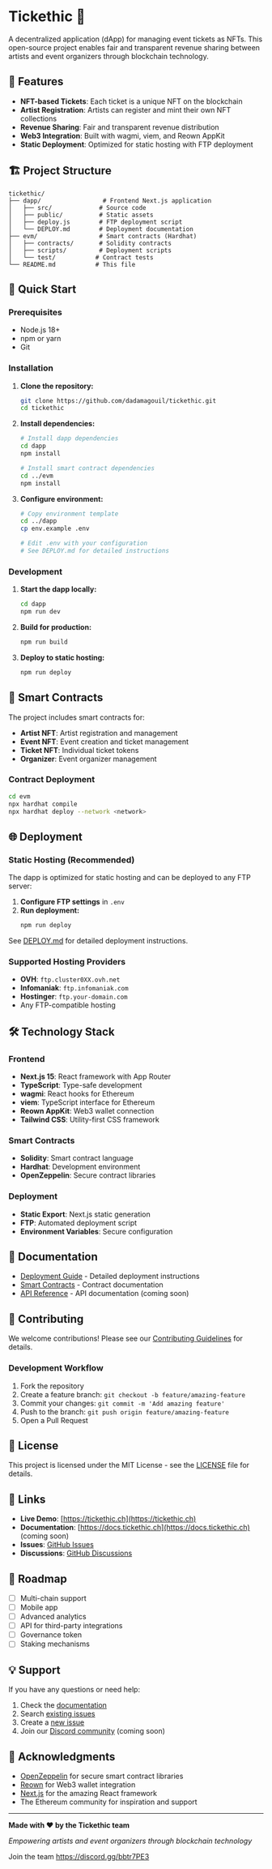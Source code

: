 # Tickethic 🎫

A decentralized application (dApp) for managing event tickets as NFTs. This open-source project enables fair and transparent revenue sharing between artists and event organizers through blockchain technology.

## 🌟 Features

- **NFT-based Tickets**: Each ticket is a unique NFT on the blockchain
- **Artist Registration**: Artists can register and mint their own NFT collections
- **Revenue Sharing**: Fair and transparent revenue distribution
- **Web3 Integration**: Built with wagmi, viem, and Reown AppKit
- **Static Deployment**: Optimized for static hosting with FTP deployment

## 🏗️ Project Structure

```
tickethic/
├── dapp/                 # Frontend Next.js application
│   ├── src/             # Source code
│   ├── public/          # Static assets
│   ├── deploy.js        # FTP deployment script
│   └── DEPLOY.md        # Deployment documentation
├── evm/                 # Smart contracts (Hardhat)
│   ├── contracts/       # Solidity contracts
│   ├── scripts/         # Deployment scripts
│   └── test/           # Contract tests
└── README.md           # This file
```

## 🚀 Quick Start

### Prerequisites

- Node.js 18+ 
- npm or yarn
- Git

### Installation

1. **Clone the repository:**
   ```bash
   git clone https://github.com/dadamagouil/tickethic.git
   cd tickethic
   ```

2. **Install dependencies:**
   ```bash
   # Install dapp dependencies
   cd dapp
   npm install
   
   # Install smart contract dependencies
   cd ../evm
   npm install
   ```

3. **Configure environment:**
   ```bash
   # Copy environment template
   cd ../dapp
   cp env.example .env
   
   # Edit .env with your configuration
   # See DEPLOY.md for detailed instructions
   ```

### Development

1. **Start the dapp locally:**
   ```bash
   cd dapp
   npm run dev
   ```

2. **Build for production:**
   ```bash
   npm run build
   ```

3. **Deploy to static hosting:**
   ```bash
   npm run deploy
   ```

## 🔧 Smart Contracts

The project includes smart contracts for:
- **Artist NFT**: Artist registration and management
- **Event NFT**: Event creation and ticket management
- **Ticket NFT**: Individual ticket tokens
- **Organizer**: Event organizer management

### Contract Deployment

```bash
cd evm
npx hardhat compile
npx hardhat deploy --network <network>
```

## 🌐 Deployment

### Static Hosting (Recommended)

The dapp is optimized for static hosting and can be deployed to any FTP server:

1. **Configure FTP settings** in `.env`
2. **Run deployment:**
   ```bash
   npm run deploy
   ```

See [DEPLOY.md](dapp/DEPLOY.md) for detailed deployment instructions.

### Supported Hosting Providers

- **OVH**: `ftp.cluster0XX.ovh.net`
- **Infomaniak**: `ftp.infomaniak.com`
- **Hostinger**: `ftp.your-domain.com`
- Any FTP-compatible hosting

## 🛠️ Technology Stack

### Frontend
- **Next.js 15**: React framework with App Router
- **TypeScript**: Type-safe development
- **wagmi**: React hooks for Ethereum
- **viem**: TypeScript interface for Ethereum
- **Reown AppKit**: Web3 wallet connection
- **Tailwind CSS**: Utility-first CSS framework

### Smart Contracts
- **Solidity**: Smart contract language
- **Hardhat**: Development environment
- **OpenZeppelin**: Secure contract libraries

### Deployment
- **Static Export**: Next.js static generation
- **FTP**: Automated deployment script
- **Environment Variables**: Secure configuration

## 📖 Documentation

- [Deployment Guide](dapp/DEPLOY.md) - Detailed deployment instructions
- [Smart Contracts](evm/README.md) - Contract documentation
- [API Reference](docs/api.md) - API documentation (coming soon)

## 🤝 Contributing

We welcome contributions! Please see our [Contributing Guidelines](CONTRIBUTING.md) for details.

### Development Workflow

1. Fork the repository
2. Create a feature branch: `git checkout -b feature/amazing-feature`
3. Commit your changes: `git commit -m 'Add amazing feature'`
4. Push to the branch: `git push origin feature/amazing-feature`
5. Open a Pull Request

## 📝 License

This project is licensed under the MIT License - see the [LICENSE](LICENSE) file for details.

## 🔗 Links

- **Live Demo**: [https://tickethic.ch](https://tickethic.ch)
- **Documentation**: [https://docs.tickethic.ch](https://docs.tickethic.ch) (coming soon)
- **Issues**: [GitHub Issues](https://github.com/dadamagouil/tickethic/issues)
- **Discussions**: [GitHub Discussions](https://github.com/dadamagouil/tickethic/discussions)

## 🎯 Roadmap

- [ ] Multi-chain support
- [ ] Mobile app
- [ ] Advanced analytics
- [ ] API for third-party integrations
- [ ] Governance token
- [ ] Staking mechanisms

## 💡 Support

If you have any questions or need help:

1. Check the [documentation](dapp/DEPLOY.md)
2. Search [existing issues](https://github.com/dadamagouil/tickethic/issues)
3. Create a [new issue](https://github.com/dadamagouil/tickethic/issues/new)
4. Join our [Discord community](https://discord.gg/tickethic) (coming soon)

## 🙏 Acknowledgments

- [OpenZeppelin](https://openzeppelin.com/) for secure smart contract libraries
- [Reown](https://reown.com/) for Web3 wallet integration
- [Next.js](https://nextjs.org/) for the amazing React framework
- The Ethereum community for inspiration and support

---

**Made with ❤️ by the Tickethic team**

*Empowering artists and event organizers through blockchain technology*

Join the team
https://discord.gg/bbtr7PE3
